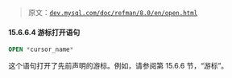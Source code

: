 > 原文：[`dev.mysql.com/doc/refman/8.0/en/open.html`](https://dev.mysql.com/doc/refman/8.0/en/open.html)

#### 15.6.6.4 游标打开语句

```sql
OPEN *cursor_name*
```

这个语句打开了先前声明的游标。例如，请参阅第 15.6.6 节，“游标”。
